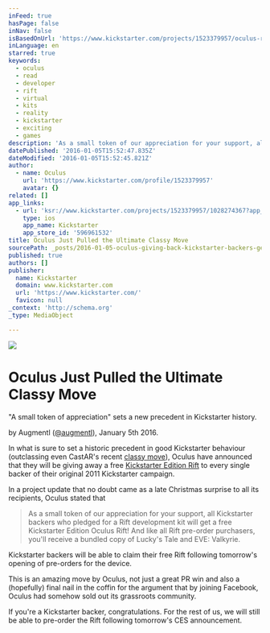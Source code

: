```yaml
---
inFeed: true
hasPage: false
inNav: false
isBasedOnUrl: 'https://www.kickstarter.com/projects/1523379957/oculus-rift-step-into-the-game/posts/1458224?ref=backer_project_update'
inLanguage: en
starred: true
keywords:
  - oculus
  - read
  - developer
  - rift
  - virtual
  - kits
  - reality
  - kickstarter
  - exciting
  - games
description: 'As a small token of our appreciation for your support, all Kickstarter backers who pledged for a Rift development kit will get a free Kickstarter Edition Oculus Rift! And like all Rift pre-order purchasers, you’ll receive a bundled copy of Lucky’s Tale and EVE: Valkyrie.'
datePublished: '2016-01-05T15:52:47.835Z'
dateModified: '2016-01-05T15:52:45.821Z'
author:
  - name: Oculus
    url: 'https://www.kickstarter.com/profile/1523379957'
    avatar: {}
related: []
app_links:
  - url: 'ksr://www.kickstarter.com/projects/1523379957/1028274367?app_banner=1'
    type: ios
    app_name: Kickstarter
    app_store_id: '596961532'
title: Oculus Just Pulled the Ultimate Classy Move
sourcePath: _posts/2016-01-05-oculus-giving-back-kickstarter-backers-get-a-freerift.md
published: true
authors: []
publisher:
  name: Kickstarter
  domain: www.kickstarter.com
  url: 'https://www.kickstarter.com/'
  favicon: null
_context: 'http://schema.org'
_type: MediaObject

---
```

![](https://the-grid-user-content.s3-us-west-2.amazonaws.com/ddfe9c50-7243-4d5e-b031-ba72c68a8cd0.jpg)

# Oculus Just Pulled the Ultimate Classy Move

"A small token of appreciation" sets a new precedent in Kickstarter history.

by Augmentl ([@augmentl][0]), January 5th 2016\.

In what is sure to set a historic precedent in good Kickstarter behaviour (outclassing even CastAR's recent [classy move][1]), Oculus have announced that they will be giving away a free [Kickstarter Edition Rift][2] to every single backer of their original 2011 Kickstarter campaign. 

In a project update that no doubt came as a late Christmas surprise to all its recipients, Oculus stated that 
> 
> As a small token of our appreciation for your support, all Kickstarter backers who pledged for a Rift development kit will get a free Kickstarter Edition Oculus Rift! And like all Rift pre-order purchasers, you'll receive a bundled copy of Lucky's Tale and EVE: Valkyrie.

Kickstarter backers will be able to claim their free Rift following tomorrow's opening of pre-orders for the device. 

This is an amazing move by Oculus, not just a great PR win and also a (hopefully) final nail in the coffin for the argument that by joining Facebook,  Oculus  had somehow sold out its grassroots community.

If you're a Kickstarter backer, congratulations. For the rest of us, we will still be able to pre-order the Rift following tomorrow's CES announcement. 

[0]: http://twitter.com/augmentl
[1]: http://venturebeat.com/2015/12/16/castar-will-return-1m-in-kickstarter-money-and-postpone-augmented-reality-glasses-shipments/
[2]: https://www.kickstarter.com/projects/1523379957/oculus-rift-step-into-the-game/posts/1458224?ref=backer_project_update